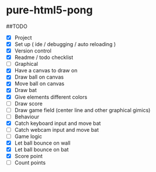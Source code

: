 # pure-html5-pong

##TODO
- [x] Project
 - [x] Set up ( ide / debugging / auto reloading )
 - [x] Version control
 - [x] Readme / todo checklist
- [ ] Graphical
 - [x] Have a canvas to draw on
 - [x] Draw ball on canvas
 - [x] Move ball on canvas
 - [x] Draw bat
 - [x] Give elements different colors
 - [ ] Draw score
 - [ ] Draw game field (center line and other graphical gimics)
- [ ] Behaviour
 - [x] Catch keyboard input and move bat
 - [ ] Catch webcam input and move bat
- [ ] Game logic
 - [x] Let ball bounce on wall
 - [x] Let ball bounce on bat
 - [x] Score point
 - [ ] Count points
